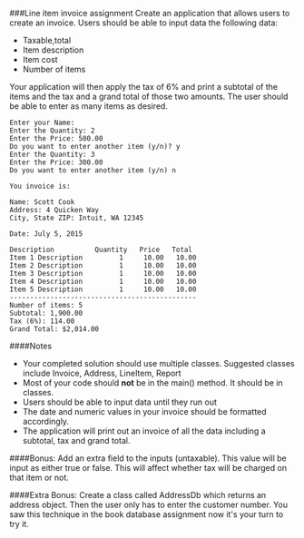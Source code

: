 <!--djw:done
djw: 03.12.16 added text to clarify assignment. I probably made it more complex at the same time.
-->
###Line item invoice assignment
Create an application that allows users to create an invoice. 
Users should be able to input data the following data:
* Taxable,total
* Item description
* Item cost
* Number of items

Your application will then apply the tax of 6% and print a subtotal of the items and the tax and a grand total of those two amounts. The user should be able to enter as many items as desired.

```
Enter your Name: 
Enter the Quantity: 2
Enter the Price: 500.00
Do you want to enter another item (y/n)? y
Enter the Quantity: 3
Enter the Price: 300.00
Do you want to enter another item (y/n) n

You invoice is:

Name: Scott Cook
Address: 4 Quicken Way
City, State ZIP: Intuit, WA 12345

Date: July 5, 2015

Description          Quantity   Price   Total
Item 1 Description         1     10.00   10.00
Item 2 Description         1     10.00   10.00
Item 3 Description         1     10.00   10.00
Item 4 Description         1     10.00   10.00
Item 5 Description         1     10.00   10.00
----------------------------------------------
Number of items: 5
Subtotal: 1,900.00
Tax (6%): 114.00
Grand Total: $2,014.00
```

####Notes
* Your completed solution should use multiple classes. Suggested classes include Invoice, Address, LineItem, Report
* Most of your code should **not** be in the main() method. It should be in classes.
* Users should be able to input data until they run out
* The date and numeric values in your invoice should be formatted accordingly.
* The application will print out an invoice of all the data including a subtotal, tax and grand total.

####Bonus: 
Add an extra field to the inputs (untaxable). This value will be input as either true or false. This will affect whether tax will be charged on that item or not. 

####Extra Bonus:
Create a class called AddressDb which returns an address object. Then the user only has to enter the customer number. You saw this technique in the book database assignment now it's your turn to try it.



 
